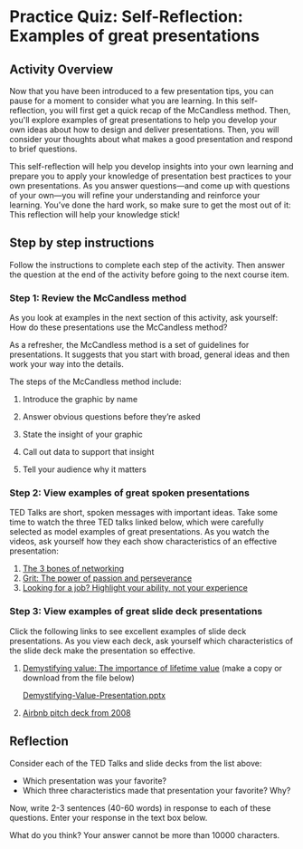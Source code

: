 # Practice Quiz: Self-Reflection: Examples of great presentations

## Activity Overview

Now that you have been introduced to a few presentation tips, you can pause for a moment to consider what you are learning. In this self-reflection, you will first get a quick recap of the McCandless method. Then, you'll explore examples of great presentations to help you develop your own ideas about how to design and deliver presentations. Then, you will consider your thoughts about what makes a good presentation and respond to brief questions.

This self-reflection will help you develop insights into your own learning and prepare you to apply your knowledge of presentation best practices to your own presentations. As you answer questions—and come up with questions of your own—you will refine your understanding and reinforce your learning. You’ve done the hard work, so make sure to get the most out of it: This reflection will help your knowledge stick! 

## Step by step instructions

Follow the instructions to complete each step of the activity. Then answer the question at the end of the activity before going to the next course item.

### Step 1: Review the McCandless method

As you look at examples in the next section of this activity, ask yourself: How do these presentations use the McCandless method?

As a refresher, the McCandless method is a set of guidelines for presentations. It suggests that you start with broad, general ideas and then work your way into the details.

The steps of the McCandless method include:

1. Introduce the graphic by name

2. Answer obvious questions before they’re asked

3. State the insight of your graphic

4. Call out data to support that insight

5. Tell your audience why it matters

### Step 2: View examples of great spoken presentations

TED Talks are short, spoken messages with important ideas. Take some time to watch the three TED talks linked below, which were carefully selected as model examples of great presentations. As you watch the videos, ask yourself how they each show characteristics of an effective presentation:

1. [The 3 bones of networking](https://www.youtube.com/watch?v=4OTPJZnBP8s)
2. [Grit: The power of passion and perseverance](https://www.youtube.com/watch?v=H14bBuluwB8)
3. [Looking for a job? Highlight your ability, not your experience](https://www.youtube.com/watch?v=guXxy8LH2QM)

### Step 3: View examples of great slide deck presentations

Click the following links to see excellent examples of slide deck presentations. As you view each deck, ask yourself which characteristics of the slide deck make the presentation so effective.

1. [Demystifying value: The importance of lifetime value](https://docs.google.com/presentation/d/1jyZeBt2PizsVU4KdODvzAnUbcz7CIOq6Udvp0d5_jKs/template/preview?resourcekey=0-2M-Yk3_73NwAVg-PaLfvVA) (make a copy or download from the file below)

    [Demystifying-Value-Presentation.pptx](./resources/Demystifying-Value-Presentation.pptx)

2. [Airbnb pitch deck from 2008](https://www.failory.com/pitch-deck/airbnb)

## Reflection

Consider each of the TED Talks and slide decks from the list above:

- Which presentation was your favorite?
- Which three characteristics made that presentation your favorite? Why?

Now, write 2-3 sentences (40-60 words) in response to each of these questions. Enter your response in the text box below.

What do you think?
Your answer cannot be more than 10000 characters.